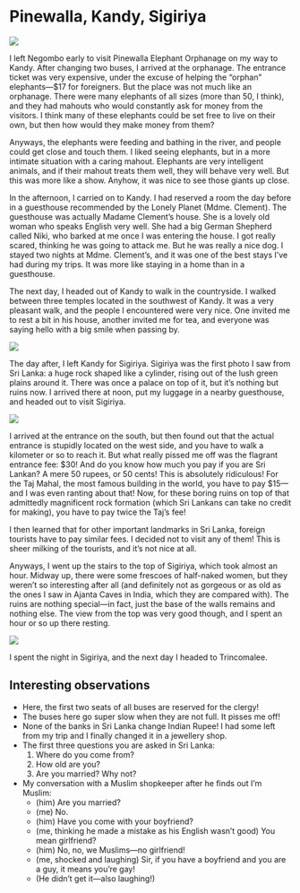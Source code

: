 # Pinewalla, Kandy, Sigiriya

![](https://blogger.googleusercontent.com/img/b/R29vZ2xl/AVvXsEhnqbTnoXv-dAlwe-kCzsIhNVY3z5wNOL2AtTzIqolCVFM0NXOCTgu02ImM0fvbMg03rTpBUo6eVUhHKXKgylmh78flEfW0UGZucabLBGQ61YX4du5UFhRrYPEFJ5xQkaLOeFqRJIisVIda/s0/photo+1-733195.JPG)

I left Negombo early to visit Pinewalla Elephant Orphanage on my way to Kandy. After changing two buses, I arrived at the orphanage. The entrance ticket was very expensive, under the excuse of helping the “orphan” elephants—$17 for foreigners. But the place was not much like an orphanage. There were many elephants of all sizes (more than 50, I think), and they had mahouts who would constantly ask for money from the visitors. I think many of these elephants could be set free to live on their own, but then how would they make money from them?

Anyways, the elephants were feeding and bathing in the river, and people could get close and touch them. I liked seeing elephants, but in a more intimate situation with a caring mahout. Elephants are very intelligent animals, and if their mahout treats them well, they will behave very well. But this was more like a show. Anyhow, it was nice to see those giants up close.

In the afternoon, I carried on to Kandy. I had reserved a room the day before in a guesthouse recommended by the Lonely Planet (Mdme. Clement). The guesthouse was actually Madame Clement’s house. She is a lovely old woman who speaks English very well. She had a big German Shepherd called Niki, who barked at me once I was entering the house. I got really scared, thinking he was going to attack me. But he was really a nice dog. I stayed two nights at Mdme. Clement’s, and it was one of the best stays I’ve had during my trips. It was more like staying in a home than in a guesthouse.

The next day, I headed out of Kandy to walk in the countryside. I walked between three temples located in the southwest of Kandy. It was a very pleasant walk, and the people I encountered were very nice. One invited me to rest a bit in his house, another invited me for tea, and everyone was saying hello with a big smile when passing by.

![](https://blogger.googleusercontent.com/img/b/R29vZ2xl/AVvXsEiM4cdySKondYa5kyOM3dy5oej_9gsZH4D3yCyL2yTxFOXeFG42gUvkDLp_B9yWJ6_JirLma2HXgV9CuBJIuRP3WMz92W5molVzXUJM7dSpaV45xr6Iu8op-zbwsfL2fqnx8mXZ4u5RCTOQ/s0/photo+2-734113.JPG)

The day after, I left Kandy for Sigiriya. Sigiriya was the first photo I saw from Sri Lanka: a huge rock shaped like a cylinder, rising out of the lush green plains around it. There was once a palace on top of it, but it’s nothing but ruins now. I arrived there at noon, put my luggage in a nearby guesthouse, and headed out to visit Sigiriya.

![](https://blogger.googleusercontent.com/img/b/R29vZ2xl/AVvXsEi4XYtUWQomwDox9FR0e1c71w4Ioil-X_CwncL0GsobRnaR_sDvKpSr0CUjkSexorcrSvWZm7hx3uZRtG8PCAcxvCJUJy2cnOiidzwY1pbitdQF4vwuBMIASXVUS7lpapKxLpHoEcfoe4x3/s0/photo+3-737344.JPG)

I arrived at the entrance on the south, but then found out that the actual entrance is stupidly located on the west side, and you have to walk a kilometer or so to reach it. But what really pissed me off was the flagrant entrance fee: $30! And do you know how much you pay if you are Sri Lankan? A mere 50 rupees, or 50 cents! This is absolutely ridiculous! For the Taj Mahal, the most famous building in the world, you have to pay $15—and I was even ranting about that! Now, for these boring ruins on top of that admittedly magnificent rock formation (which Sri Lankans can take no credit for making), you have to pay twice the Taj’s fee!

I then learned that for other important landmarks in Sri Lanka, foreign tourists have to pay similar fees. I decided not to visit any of them! This is sheer milking of the tourists, and it’s not nice at all.

Anyways, I went up the stairs to the top of Sigiriya, which took almost an hour. Midway up, there were some frescoes of half-naked women, but they weren’t so interesting after all (and definitely not as gorgeous or as old as the ones I saw in Ajanta Caves in India, which they are compared with). The ruins are nothing special—in fact, just the base of the walls remains and nothing else. The view from the top was very good though, and I spent an hour or so up there resting.

![](https://blogger.googleusercontent.com/img/b/R29vZ2xl/AVvXsEgqcfr5xLQNvelxKwKlh4jez2XZ-hVAqw_y8yyiWg59s5cNPWDDM-9D9c7zqw1Ojp1aafaf9c0KhnmnYfY_iF10kyakXu7Vzdyav7h7CIj1LqXMOtkqONw-8Xgd0wdMgxbMOhvaJbmIKP3b/s0/photo+4-738469.JPG)

I spent the night in Sigiriya, and the next day I headed to Trincomalee.



## Interesting observations
- Here, the first two seats of all buses are reserved for the clergy!
- The buses here go super slow when they are not full. It pisses me off!
- None of the banks in Sri Lanka change Indian Rupee! I had some left from my trip and I finally changed it in a jewellery shop.
- The first three questions you are asked in Sri Lanka:
  1. Where do you come from?
  2. How old are you?
  3. Are you married? Why not?
- My conversation with a Muslim shopkeeper after he finds out I’m Muslim:
  - (him) Are you married?
  - (me) No.
  - (him) Have you come with your boyfriend?
  - (me, thinking he made a mistake as his English wasn’t good) You mean girlfriend?
  - (him) No, no, we Muslims—no girlfriend!
  - (me, shocked and laughing) Sir, if you have a boyfriend and you are a guy, it means you’re gay!
  - (He didn’t get it—also laughing!)